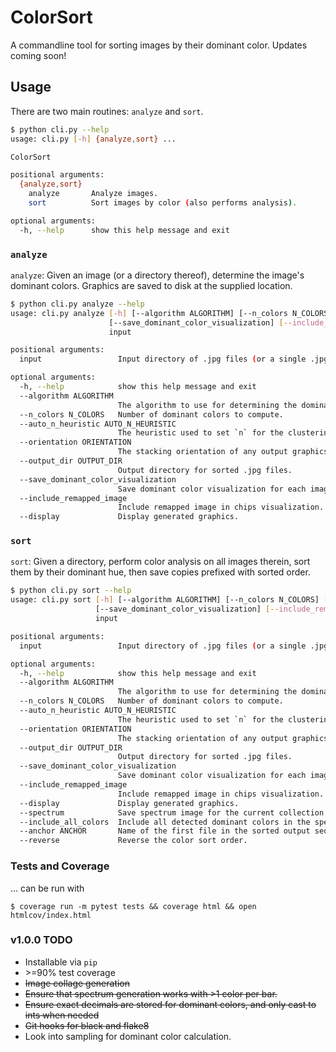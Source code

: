 # ColorSort

A commandline tool for sorting images by their dominant color. Updates coming soon! 

## Usage
There are two main routines: `analyze` and `sort`.

```sh
$ python cli.py --help
usage: cli.py [-h] {analyze,sort} ...

ColorSort

positional arguments:
  {analyze,sort}
    analyze       Analyze images.
    sort          Sort images by color (also performs analysis).

optional arguments:
  -h, --help      show this help message and exit
```

### `analyze`

`analyze`: Given an image (or a directory thereof), determine the image's dominant colors. Graphics are saved to disk at the supplied location.

```sh
$ python cli.py analyze --help
usage: cli.py analyze [-h] [--algorithm ALGORITHM] [--n_colors N_COLORS] [--auto_n_heuristic AUTO_N_HEURISTIC] [--orientation ORIENTATION] [--output_dir OUTPUT_DIR]
                      [--save_dominant_color_visualization] [--include_remapped_image] [--display]
                      input

positional arguments:
  input                 Input directory of .jpg files (or a single .jpg file).

optional arguments:
  -h, --help            show this help message and exit
  --algorithm ALGORITHM
                        The algorithm to use for determining the dominant color of images (k-means clustering by default).
  --n_colors N_COLORS   Number of dominant colors to compute.
  --auto_n_heuristic AUTO_N_HEURISTIC
                        The heuristic used to set `n` for the clustering algorithm.
  --orientation ORIENTATION
                        The stacking orientation of any output graphics.
  --output_dir OUTPUT_DIR
                        Output directory for sorted .jpg files.
  --save_dominant_color_visualization
                        Save dominant color visualization for each image.
  --include_remapped_image
                        Include remapped image in chips visualization. Ignored if not using KMEANS algorithm.
  --display             Display generated graphics.
```

### `sort`

`sort`: Given a directory, perform color analysis on all images therein, sort them by their dominant hue, then save copies prefixed with sorted order. 

```sh
$ python cli.py sort --help
usage: cli.py sort [-h] [--algorithm ALGORITHM] [--n_colors N_COLORS] [--auto_n_heuristic AUTO_N_HEURISTIC] [--orientation ORIENTATION] [--output_dir OUTPUT_DIR]
                   [--save_dominant_color_visualization] [--include_remapped_image] [--display] [--spectrum] [--include_all_colors] [--anchor ANCHOR] [--reverse]
                   input

positional arguments:
  input                 Input directory of .jpg files (or a single .jpg file).

optional arguments:
  -h, --help            show this help message and exit
  --algorithm ALGORITHM
                        The algorithm to use for determining the dominant color of images (k-means clustering by default).
  --n_colors N_COLORS   Number of dominant colors to compute.
  --auto_n_heuristic AUTO_N_HEURISTIC
                        The heuristic used to set `n` for the clustering algorithm.
  --orientation ORIENTATION
                        The stacking orientation of any output graphics.
  --output_dir OUTPUT_DIR
                        Output directory for sorted .jpg files.
  --save_dominant_color_visualization
                        Save dominant color visualization for each image.
  --include_remapped_image
                        Include remapped image in chips visualization. Ignored if not using KMEANS algorithm.
  --display             Display generated graphics.
  --spectrum            Save spectrum image for the current collection of images.
  --include_all_colors  Include all detected dominant colors in the spectrum graphic.
  --anchor ANCHOR       Name of the first file in the sorted output sequence.
  --reverse             Reverse the color sort order.
```

### Tests and Coverage
... can be run with 

```
$ coverage run -m pytest tests && coverage html && open htmlcov/index.html 
```

### v1.0.0 TODO
- Installable via `pip`
- \>=90% test coverage
- ~~Image collage generation~~
- ~~Ensure that spectrum generation works with \>1 color per bar.~~
- ~~Ensure exact decimals are stored for dominant colors, and only cast to ints when needed~~
- ~~Git hooks for black and flake8~~
- Look into sampling for dominant color calculation.
